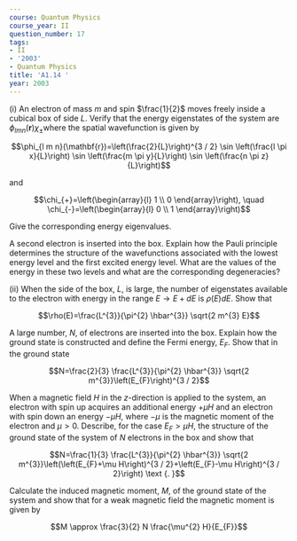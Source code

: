 ```yaml
---
course: Quantum Physics
course_year: II
question_number: 17
tags:
- II
- '2003'
- Quantum Physics
title: 'A1.14 '
year: 2003
---
```



(i) An electron of mass $m$ and spin $\frac{1}{2}$ moves freely inside a cubical box of side $L$. Verify that the energy eigenstates of the system are $\phi_{l m n}(\mathbf{r}) \chi_{\pm}$where the spatial wavefunction is given by

$$\phi_{l m n}(\mathbf{r})=\left(\frac{2}{L}\right)^{3 / 2} \sin \left(\frac{l \pi x}{L}\right) \sin \left(\frac{m \pi y}{L}\right) \sin \left(\frac{n \pi z}{L}\right)$$

and

$$\chi_{+}=\left(\begin{array}{l}
1 \\
0
\end{array}\right), \quad \chi_{-}=\left(\begin{array}{l}
0 \\
1
\end{array}\right)$$

Give the corresponding energy eigenvalues.

A second electron is inserted into the box. Explain how the Pauli principle determines the structure of the wavefunctions associated with the lowest energy level and the first excited energy level. What are the values of the energy in these two levels and what are the corresponding degeneracies?

(ii) When the side of the box, $L$, is large, the number of eigenstates available to the electron with energy in the range $E \rightarrow E+d E$ is $\rho(E) d E$. Show that

$$\rho(E)=\frac{L^{3}}{\pi^{2} \hbar^{3}} \sqrt{2 m^{3} E}$$

A large number, $N$, of electrons are inserted into the box. Explain how the ground state is constructed and define the Fermi energy, $E_{F}$. Show that in the ground state

$$N=\frac{2}{3} \frac{L^{3}}{\pi^{2} \hbar^{3}} \sqrt{2 m^{3}}\left(E_{F}\right)^{3 / 2}$$

When a magnetic field $H$ in the $z$-direction is applied to the system, an electron with spin up acquires an additional energy $+\mu H$ and an electron with spin down an energy $-\mu H$, where $-\mu$ is the magnetic moment of the electron and $\mu>0$. Describe, for the case $E_{F}>\mu H$, the structure of the ground state of the system of $N$ electrons in the box and show that

$$N=\frac{1}{3} \frac{L^{3}}{\pi^{2} \hbar^{3}} \sqrt{2 m^{3}}\left(\left(E_{F}+\mu H\right)^{3 / 2}+\left(E_{F}-\mu H\right)^{3 / 2}\right) \text {. }$$

Calculate the induced magnetic moment, $M$, of the ground state of the system and show that for a weak magnetic field the magnetic moment is given by

$$M \approx \frac{3}{2} N \frac{\mu^{2} H}{E_{F}}$$